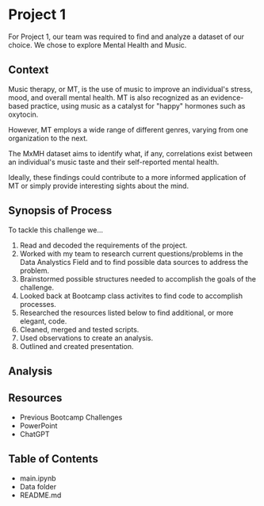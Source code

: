 # Project 1

For Project 1, our team was required to find and analyze a dataset of our choice. We chose to explore Mental Health and Music. 

## Context

Music therapy, or MT, is the use of music to improve an individual's stress, mood, and overall mental health. MT is also recognized as an evidence-based practice, using music as a catalyst for "happy" hormones such as oxytocin.

However, MT employs a wide range of different genres, varying from one organization to the next.

The MxMH dataset aims to identify what, if any, correlations exist between an individual's music taste and their self-reported mental health. 

Ideally, these findings could contribute to a more informed application of MT or simply provide interesting sights about the mind.


## Synopsis of Process

To tackle this challenge we...

1. Read and decoded the requirements of the project.
2. Worked with my team to research current questions/problems in the Data Analystics Field and to find possible data sources to address the problem.
2. Brainstormed possible structures needed to accomplish the goals of the challenge.
3. Looked back at Bootcamp class activites to find code to accomplish processes.
4. Researched the resources listed below to find additional, or more elegant, code.
5. Cleaned, merged and tested scripts.
6. Used observations to create an analysis.
7. Outlined and created presentation.

## Analysis


   


## Resources

+ Previous Bootcamp Challenges
+ PowerPoint
+ ChatGPT



## Table of Contents

+ main.ipynb
+ Data folder 
+ README.md
